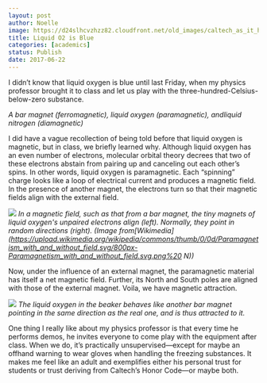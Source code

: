 ```yaml
---
layout: post
author: Noelle
image: https://d24slhcvzhzz82.cloudfront.net/old_images/caltech_as_it_happens/6a0105349b8251970b01bb09a440cd970d.jpg
title: Liquid O2 is Blue
categories: [academics]
status: Publish
date: 2017-06-22
---
```



I didn’t know that liquid oxygen is blue until last Friday, when my physics professor brought it to class and let us play with the three-hundred-Celsius-below-zero substance.

*A bar magnet (ferromagnetic), liquid oxygen (paramagnetic), andliquid nitrogen (diamagnetic)*

I did have a vague recollection of being told before that liquid oxygen is magnetic, but in class, we briefly learned why. Although liquid oxygen has an even number of electrons, molecular orbital theory decrees that two of these electrons abstain from pairing up and canceling out each other’s spins. In other words, liquid oxygen is paramagnetic. Each “spinning” charge looks like a loop of electrical current and produces a magnetic field. In the presence of another magnet, the electrons turn so that their magnetic fields align with the external field.


![](https://d24slhcvzhzz82.cloudfront.net/old_images/caltech_as_it_happens/6a0105349b8251970b01b8d28b5844970c.png)
*In a magnetic field, such as that from a bar magnet, the tiny magnets of liquid oxygen's unpaired electrons align (left). Normally, they point in random directions (right). (Image from[Wikimedia](https://upload.wikimedia.org/wikipedia/commons/thumb/0/0d/Paramagnetism_with_and_without_field.svg/800px-Paramagnetism_with_and_without_field.svg.png%20 N))*

Now, under the influence of an external magnet, the paramagnetic material has itself a net magnetic field. Further, its North and South poles are aligned with those of the external magnet. Voila, we have magnetic attraction.


![](https://d24slhcvzhzz82.cloudfront.net/old_images/caltech_as_it_happens/6a0105349b8251970b01bb09a440c9970d.jpg)
*The liquid oxygen in the beaker behaves like another bar magnet pointing in the same direction as the real one, and is thus attracted to it.*

One thing I really like about my physics professor is that every time he performs demos, he invites everyone to come play with the equipment after class. When we do, it’s practically unsupervised—except for maybe an offhand warning to wear gloves when handling the freezing substances. It makes me feel like an adult and exemplifies either his personal trust for students or trust deriving from Caltech’s Honor Code—or maybe both.

